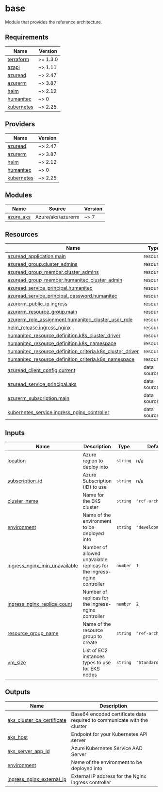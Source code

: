 # base 

Module that provides the reference architecture.

<!-- BEGIN_TF_DOCS -->
## Requirements

| Name | Version |
|------|---------|
| <a name="requirement_terraform"></a> [terraform](#requirement\_terraform) | >= 1.3.0 |
| <a name="requirement_azapi"></a> [azapi](#requirement\_azapi) | ~> 1.11 |
| <a name="requirement_azuread"></a> [azuread](#requirement\_azuread) | ~> 2.47 |
| <a name="requirement_azurerm"></a> [azurerm](#requirement\_azurerm) | ~> 3.87 |
| <a name="requirement_helm"></a> [helm](#requirement\_helm) | ~> 2.12 |
| <a name="requirement_humanitec"></a> [humanitec](#requirement\_humanitec) | ~> 0 |
| <a name="requirement_kubernetes"></a> [kubernetes](#requirement\_kubernetes) | ~> 2.25 |

## Providers

| Name | Version |
|------|---------|
| <a name="provider_azuread"></a> [azuread](#provider\_azuread) | ~> 2.47 |
| <a name="provider_azurerm"></a> [azurerm](#provider\_azurerm) | ~> 3.87 |
| <a name="provider_helm"></a> [helm](#provider\_helm) | ~> 2.12 |
| <a name="provider_humanitec"></a> [humanitec](#provider\_humanitec) | ~> 0 |
| <a name="provider_kubernetes"></a> [kubernetes](#provider\_kubernetes) | ~> 2.25 |

## Modules

| Name | Source | Version |
|------|--------|---------|
| <a name="module_azure_aks"></a> [azure\_aks](#module\_azure\_aks) | Azure/aks/azurerm | ~> 7 |

## Resources

| Name | Type |
|------|------|
| [azuread_application.main](https://registry.terraform.io/providers/hashicorp/azuread/latest/docs/resources/application) | resource |
| [azuread_group.cluster_admins](https://registry.terraform.io/providers/hashicorp/azuread/latest/docs/resources/group) | resource |
| [azuread_group_member.cluster_admins](https://registry.terraform.io/providers/hashicorp/azuread/latest/docs/resources/group_member) | resource |
| [azuread_group_member.humanitec_cluster_admin](https://registry.terraform.io/providers/hashicorp/azuread/latest/docs/resources/group_member) | resource |
| [azuread_service_principal.humanitec](https://registry.terraform.io/providers/hashicorp/azuread/latest/docs/resources/service_principal) | resource |
| [azuread_service_principal_password.humanitec](https://registry.terraform.io/providers/hashicorp/azuread/latest/docs/resources/service_principal_password) | resource |
| [azurerm_public_ip.ingress](https://registry.terraform.io/providers/hashicorp/azurerm/latest/docs/resources/public_ip) | resource |
| [azurerm_resource_group.main](https://registry.terraform.io/providers/hashicorp/azurerm/latest/docs/resources/resource_group) | resource |
| [azurerm_role_assignment.humanitec_cluster_user_role](https://registry.terraform.io/providers/hashicorp/azurerm/latest/docs/resources/role_assignment) | resource |
| [helm_release.ingress_nginx](https://registry.terraform.io/providers/hashicorp/helm/latest/docs/resources/release) | resource |
| [humanitec_resource_definition.k8s_cluster_driver](https://registry.terraform.io/providers/humanitec/humanitec/latest/docs/resources/resource_definition) | resource |
| [humanitec_resource_definition.k8s_namespace](https://registry.terraform.io/providers/humanitec/humanitec/latest/docs/resources/resource_definition) | resource |
| [humanitec_resource_definition_criteria.k8s_cluster_driver](https://registry.terraform.io/providers/humanitec/humanitec/latest/docs/resources/resource_definition_criteria) | resource |
| [humanitec_resource_definition_criteria.k8s_namespace](https://registry.terraform.io/providers/humanitec/humanitec/latest/docs/resources/resource_definition_criteria) | resource |
| [azuread_client_config.current](https://registry.terraform.io/providers/hashicorp/azuread/latest/docs/data-sources/client_config) | data source |
| [azuread_service_principal.aks](https://registry.terraform.io/providers/hashicorp/azuread/latest/docs/data-sources/service_principal) | data source |
| [azurerm_subscription.main](https://registry.terraform.io/providers/hashicorp/azurerm/latest/docs/data-sources/subscription) | data source |
| [kubernetes_service.ingress_nginx_controller](https://registry.terraform.io/providers/hashicorp/kubernetes/latest/docs/data-sources/service) | data source |

## Inputs

| Name | Description | Type | Default | Required |
|------|-------------|------|---------|:--------:|
| <a name="input_location"></a> [location](#input\_location) | Azure region to deploy into | `string` | n/a | yes |
| <a name="input_subscription_id"></a> [subscription\_id](#input\_subscription\_id) | Azure Subscription (ID) to use | `string` | n/a | yes |
| <a name="input_cluster_name"></a> [cluster\_name](#input\_cluster\_name) | Name for the EKS cluster | `string` | `"ref-arch"` | no |
| <a name="input_environment"></a> [environment](#input\_environment) | Name of the environment to be deployed into | `string` | `"development"` | no |
| <a name="input_ingress_nginx_min_unavailable"></a> [ingress\_nginx\_min\_unavailable](#input\_ingress\_nginx\_min\_unavailable) | Number of allowed unavaiable replicas for the ingress-nginx controller | `number` | `1` | no |
| <a name="input_ingress_nginx_replica_count"></a> [ingress\_nginx\_replica\_count](#input\_ingress\_nginx\_replica\_count) | Number of replicas for the ingress-nginx controller | `number` | `2` | no |
| <a name="input_resource_group_name"></a> [resource\_group\_name](#input\_resource\_group\_name) | Name of the resource group to create | `string` | `"ref-arch"` | no |
| <a name="input_vm_size"></a> [vm\_size](#input\_vm\_size) | List of EC2 instances types to use for EKS nodes | `string` | `"Standard_D2_v2"` | no |

## Outputs

| Name | Description |
|------|-------------|
| <a name="output_aks_cluster_ca_certificate"></a> [aks\_cluster\_ca\_certificate](#output\_aks\_cluster\_ca\_certificate) | Base64 encoded certificate data required to communicate with the cluster |
| <a name="output_aks_host"></a> [aks\_host](#output\_aks\_host) | Endpoint for your Kubernetes API server |
| <a name="output_aks_server_app_id"></a> [aks\_server\_app\_id](#output\_aks\_server\_app\_id) | Azure Kubernetes Service AAD Server |
| <a name="output_environment"></a> [environment](#output\_environment) | Name of the environment to be deployed into |
| <a name="output_ingress_nginx_external_ip"></a> [ingress\_nginx\_external\_ip](#output\_ingress\_nginx\_external\_ip) | External IP address for the Nginx ingress controller |
<!-- END_TF_DOCS -->
